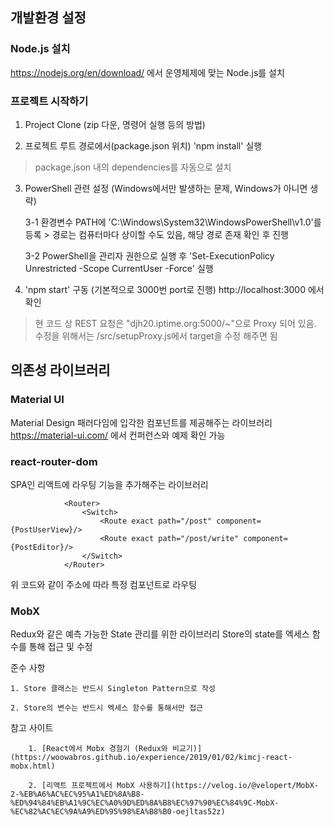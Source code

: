 ## 개발환경 설정

### Node.js 설치

https://nodejs.org/en/download/ 에서 운영체제에 맞는 Node.js를 설치

### 프로젝트 시작하기 
1. Project Clone (zip 다운, 명령어 실행 등의 방법)

2. 프로젝트 루트 경로에서(package.json 위치) 'npm install' 실행
> package.json 내의 dependencies를 자동으로 설치

3. PowerShell 관련 설정 (Windows에서만 발생하는 문제, Windows가 아니면 생략)

    3-1 환경변수 PATH에 'C:\Windows\System32\WindowsPowerShell\v1.0'를 등록 
        > 경로는 컴퓨터마다 상이할 수도 있음, 해당 경로 존재 확인 후 진행
        
    3-2 PowerShell을 관리자 권한으로 실행 후 'Set-ExecutionPolicy Unrestricted -Scope CurrentUser -Force' 실행
  
4. 'npm start' 구동 (기본적으로 3000번 port로 진행)
  http://localhost:3000 에서 확인 
> 현 코드 상 REST 요청은 "djh20.iptime.org:5000/~"으로 Proxy 되어 있음. 수정을 위해서는 /src/setupProxy.js에서 target을 수정 해주면 됨




## 의존성 라이브러리

### Material UI
Material Design 패러다임에 입각한 컴포넌트를 제공해주는 라이브러리 
https://material-ui.com/ 에서 컨퍼런스와 예제 확인 가능

### react-router-dom
SPA인 리액트에 라우팅 기능을 추가해주는 라이브러리 
```JSX
            <Router>
                <Switch>
                    <Route exact path="/post" component={PostUserView}/>
                    <Route exact path="/post/write" component={PostEditor}/>
                </Switch>
            </Router>
```
위 코드와 같이 주소에 따라 특정 컴포넌트로 라우팅

### MobX
Redux와 같은 예측 가능한 State 관리를 위한 라이브러리
Store의 state를 엑세스 함수를 통해 접근 및 수정 

준수 사항

    1. Store 클래스는 반드시 Singleton Pattern으로 작성
    
    2. Store의 변수는 반드시 엑세스 함수를 통해서만 접근
   
 참고 사이트 
 
        1. [React에서 Mobx 경험기 (Redux와 비교기)](https://woowabros.github.io/experience/2019/01/02/kimcj-react-mobx.html)
        
        2. [리액트 프로젝트에서 MobX 사용하기](https://velog.io/@velopert/MobX-2-%EB%A6%AC%EC%95%A1%ED%8A%B8-%ED%94%84%EB%A1%9C%EC%A0%9D%ED%8A%B8%EC%97%90%EC%84%9C-MobX-%EC%82%AC%EC%9A%A9%ED%95%98%EA%B8%B0-oejltas52z)
